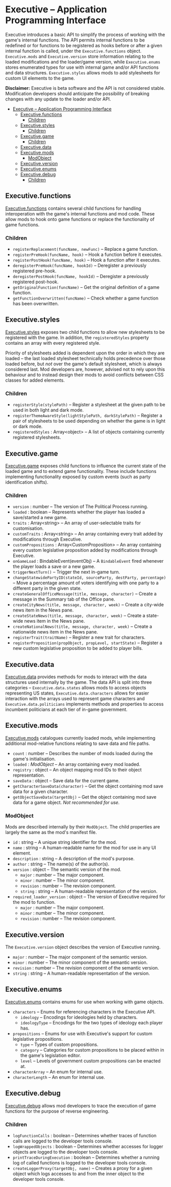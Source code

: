 # Executive – Application Programming Interface

Executive introduces a basic API to simplify the process of working with the game's internal functions. The API permits internal functions to be redefined or for functions to be registered as hooks before or after a given internal function is called, under the `Executive.functions` object. `Executive.mods` and `Executive.version` store information relating to the loaded modifications and the loader/game version, while `Executive.enums` stores enumerated types for use with internal game and/or API functions and data structures. `Executive.styles` allows mods to add stylesheets for custom UI elements to the game.

**Disclaimer:** Executive is beta software and the API is not considered stable. Modification developers should anticipate the possibility of breaking changes with any update to the loader and/or API.

- [Executive – Application Programming Interface](#executive--application-programming-interface)
  - [Executive.functions](#executivefunctions)
    - [Children](#children)
  - [Executive.styles](#executivestyles)
    - [Children](#children-1)
  - [Executive.game](#executivegame)
    - [Children](#children-2)
  - [Executive.data](#executivedata)
  - [Executive.mods](#executivemods)
    - [ModObject](#modobject)
  - [Executive.version](#executiveversion)
  - [Executive.enums](#executiveenums)
  - [Executive.debug](#executivedebug)
    - [Children](#children-3)


## Executive.functions

[Executive.functions](functions.md) contains several child functions for handling interoperation with the game's internal functions and mod code. These allow mods to hook onto game functions or replace the functionality of game functions.

### Children

- `registerReplacement(funcName, newFunc)` – Replace a game function.
- `registerPreHook(funcName, hook)` – Hook a function before it executes.
- `registerPostHook(funcName, hook)` – Hook a function after it executes.
- `deregisterPreHook(funcName, hookId)` – Deregister a previously registered pre-hook.
- `deregisterPostHook(funcName, hookId)` – Deregister a previously registered post-hook.
- `getOriginalFunction(funcName)` – Get the original definition of a game function.
- `getFunctionOverwritten(funcName)` – Check whether a game function has been overwritten.

## Executive.styles

[Executive.styles](styles.md) exposes two child functions to allow new stylesheets to be registered with the game. In addition, the `registeredStyles` property contains an array with every registered style.

Priority of stylesheets added is dependent upon the order in which they are loaded – the last loaded stylesheet technically holds precedence over those loaded before, but *not* over the game's default stylesheet, which is always considered last. Mod developers are, however, advised not to rely upon this behaviour and to instead design their mods to avoid conflicts between CSS classes for added elements.

### Children

- `registerStyle(stylePath)` – Register a stylesheet at the given path to be used in both light and dark mode.
- `registerThemeAwareStyle(lightStylePath, darkStylePath)` – Register a pair of stylesheets to be used depending on whether the game is in light or dark mode.
- `registeredStyles` : Array\<object\> – A list of objects containing currently registered stylesheets.

## Executive.game

[Executive.game](game.md) exposes child functions to influence the current state of the loaded game and to extend game functionality. These include functions implementing functionality exposed by custom events (such as party identification shifts).

### Children

- `version` : number – The version of The Political Process running.
- `loaded` : boolean – Represents whether the player has loaded a save/started a new game.
- `traits` : Array\<string\> – An array of user-selectable traits for customisation.
- `customTraits` : Array\<string\> – An array containing every trait added by modifications through Executive.
- `customPropositions` : Array\<CustomProposition\> – An array containing every custom legislative proposition added by modifications through Executive.
- `onGameLoad` : BindableEvent(eventObj) – A `BindableEvent` fired whenever the player loads a save or a new game.
- `triggerNextTurn()` – Trigger the next in-game turn.
- `changeStatewidePartyID(stateId, sourceParty, destParty, percentage)` – Move a percentage amount of voters identifying with one party to a different party in the given state.
- `createGeneralOfficeMessage(title, message, character)` – Create a message in the Summary tab of the Office pane.
- `createCityNews(title, message, character, week)` – Create a city-wide news item in the News pane.
- `createStateNews(title, message, character, week)` – Create a state-wide news item in the News pane.
- `createNationalNews(title, message, character, week)` – Create a nationwide news item in the News pane.
- `registerTrait(traitName)` – Register a new trait for characters.
- `registerProposition(propObject, propLevel, startState)` – Register a new custom legislative proposition to be added to player bills.

## Executive.data

[Executive.data](data.md) provides methods for mods to interact with the data structures used internally by the game. The data API is split into three categories – `Executive.data.states` allows mods to access objects representing US states, `Executive.data.characters` allows for easier interaction with the arrays used to represent game characters and `Executive.data.politicians` implements methods and properties to access incumbent politicians at each tier of in-game government.

## Executive.mods

[Executive.mods](mods.md) catalogues currently loaded mods, while implementing additional mod-relative functions relating to save data and file paths.

- `count` : number – Describes the number of mods loaded during the game's initialisation.
- `loaded` : *ModObject* – An array containing every mod loaded.
- `registry` : object – An object mapping mod IDs to their object representation.
- `saveData` : object – Save data for the current game.
- `getCharacterSaveData(character)` – Get the object containing mod save data for a given character.
- `getObjectSaveData(targetObj)` – Get the object containing mod save data for a game object. *Not recommended for use.*

### ModObject

Mods are described internally by their `ModObject`. The child properties are largely the same as the mod's manifest file.

- `id` : string – A unique string identifier for the mod.
- `name` : string – A human-readable name for the mod for use in any UI element.
- `description` : string – A description of the mod's purpose.
- `author` : string – The name(s) of the author(s).
- `version` : object – The semantic version of the mod.
    - `major` : number – The major component.
    - `minor` : number – The minor component.
    - `revision` : number – The revision component.
    - `string` : string – A human-readable representation of the version.
- `required_loader_version` : object – The version of Executive required for the mod to function.
    - `major` : number – The major component.
    - `minor` : number – The minor component.
    - `revision` : number – The revision component.

## Executive.version

The `Executive.version` object describes the version of Executive running.

- `major` : number – The major component of the semantic version.
- `minor` : number – The minor component of the semantic version.
- `revision` : number – The revision component of the semantic version.
- `string` : string – A human-readable representation of the version.

## Executive.enums

[Executive.enums](enums.md) contains enums for use when working with game objects.

- `characters` – Enums for referencing characters in the Executive API.
  - `ideology` – Encodings for ideologies held by characters.
  - `ideologyType` – Encodings for the two types of ideology each player has.
- `propositions` – Enums for use with Executive's support for custom legislative propositions.
  - `type` – Types of custom propositions.
  - `category` – Categories for custom propositions to be placed within in the game's legislation editor.
  - `level` – Levels of government custom propositions can be enacted at.
- `characterArray` – An enum for internal use.
- `characterLength` – An enum for internal use.

## Executive.debug

[Executive.debug](debug.md) allows mod developers to trace the execution of game functions for the purpose of reverse engineering.

### Children

- `logFunctionCalls` : boolean – Determines whether traces of function calls are logged to the developer tools console.
- `logWrappedObjects` : boolean – Determines whether accesses for logger objects are logged to the developer tools console.
- `printTraceDuringExecution` : boolean – Determines whether a running log of called functions is logged to the developer tools console.
- `createLoggerProxy(targetObj, name)` – Creates a proxy for a given object which logs accesses to and from the inner object to the developer tools console.